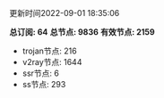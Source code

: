 更新时间2022-09-01 18:35:06

**总订阅: 64**
**总节点: 9836**
**有效节点: 2159**
- trojan节点: 216
- v2ray节点: 1644
- ssr节点: 6
- ss节点: 293
